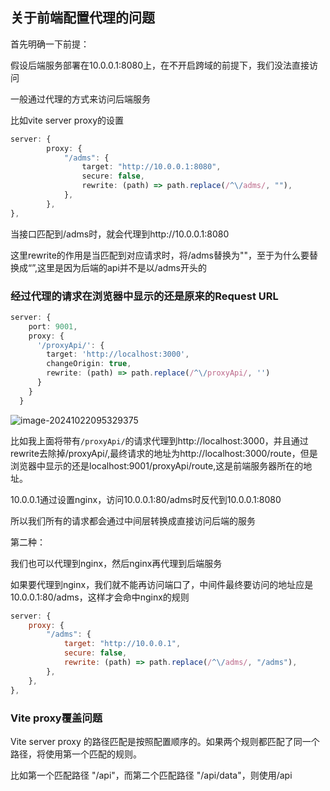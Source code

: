 ## 关于前端配置代理的问题

首先明确一下前提：

假设后端服务部署在10.0.0.1:8080上，在不开启跨域的前提下，我们没法直接访问

一般通过代理的方式来访问后端服务

比如vite server proxy的设置

```ts
server: {
		proxy: {
		    "/adms": {
		        target: "http://10.0.0.1:8080",
		        secure: false,
		        rewrite: (path) => path.replace(/^\/adms/, ""),
		    },
		},
},
```

当接口匹配到/adms时，就会代理到http://10.0.0.1:8080

这里rewrite的作用是当匹配到对应请求时，将/adms替换为""，至于为什么要替换成“”,这里是因为后端的api并不是以/adms开头的

### 经过代理的请求在浏览器中显示的还是原来的Request URL

```ts
server: {
    port: 9001,
    proxy: {
      '/proxyApi/': {
        target: 'http://localhost:3000',
        changeOrigin: true,
        rewrite: (path) => path.replace(/^\/proxyApi/, '')
      }
    }
  }
```



![image-20241022095329375](https://minimax-1256590847.cos.ap-shanghai.myqcloud.com/img/image-20241022095329375.png)

比如我上面将带有`/proxyApi/`的请求代理到http://localhost:3000，并且通过rewrite去除掉/proxyApi/,最终请求的地址为http://localhost:3000/route，但是浏览器中显示的还是localhost:9001/proxyApi/route,这是前端服务器所在的地址。

10.0.0.1通过设置nginx，访问10.0.0.1:80/adms时反代到10.0.0.1:8080

所以我们所有的请求都会通过中间层转换成直接访问后端的服务

第二种：

我们也可以代理到nginx，然后nginx再代理到后端服务

如果要代理到nginx，我们就不能再访问端口了，中间件最终要访问的地址应是10.0.0.1:80/adms，这样才会命中nginx的规则

```js
server: {
    proxy: {
        "/adms": {
            target: "http://10.0.0.1",
            secure: false,
            rewrite: (path) => path.replace(/^\/adms/, "/adms"),
        },
    },
},
```



### Vite proxy覆盖问题

Vite server proxy 的路径匹配是按照配置顺序的。如果两个规则都匹配了同一个路径，将使用第一个匹配的规则。

比如第一个匹配路径 "/api"，而第二个匹配路径 "/api/data"，则使用/api
